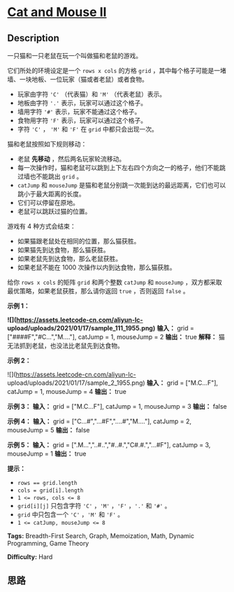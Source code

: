 # [Cat and Mouse II][title]

## Description

一只猫和一只老鼠在玩一个叫做猫和老鼠的游戏。

它们所处的环境设定是一个 `rows x cols` 的方格 `grid` ，其中每个格子可能是一堵墙、一块地板、一位玩家（猫或者老鼠）或者食物。

  * 玩家由字符 `'C'` （代表猫）和 `'M'` （代表老鼠）表示。
  * 地板由字符 `'.'` 表示，玩家可以通过这个格子。
  * 墙用字符 `'#'` 表示，玩家不能通过这个格子。
  * 食物用字符 `'F'` 表示，玩家可以通过这个格子。
  * 字符 `'C'` ， `'M'` 和 `'F'` 在 `grid` 中都只会出现一次。

猫和老鼠按照如下规则移动：

  * 老鼠 **先移动** ，然后两名玩家轮流移动。
  * 每一次操作时，猫和老鼠可以跳到上下左右四个方向之一的格子，他们不能跳过墙也不能跳出 `grid` 。
  * `catJump` 和 `mouseJump` 是猫和老鼠分别跳一次能到达的最远距离，它们也可以跳小于最大距离的长度。
  * 它们可以停留在原地。
  * 老鼠可以跳跃过猫的位置。

游戏有 4 种方式会结束：

  * 如果猫跟老鼠处在相同的位置，那么猫获胜。
  * 如果猫先到达食物，那么猫获胜。
  * 如果老鼠先到达食物，那么老鼠获胜。
  * 如果老鼠不能在 1000 次操作以内到达食物，那么猫获胜。

给你 `rows x cols` 的矩阵 `grid` 和两个整数 `catJump` 和 `mouseJump`
，双方都采取最优策略，如果老鼠获胜，那么请你返回 `true` ，否则返回 `false` 。

**示例 1：**

**![](https://assets.leetcode-cn.com/aliyun-lc-
upload/uploads/2021/01/17/sample_111_1955.png)**
            **输入：** grid = ["####F","#C...","M...."], catJump = 1, mouseJump = 2    **输出：** true    **解释：** 猫无法抓到老鼠，也没法比老鼠先到达食物。    

**示例 2：**

![](https://assets.leetcode-cn.com/aliyun-lc-
upload/uploads/2021/01/17/sample_2_1955.png)
            **输入：** grid = ["M.C...F"], catJump = 1, mouseJump = 4    **输出：** true    

**示例 3：**
            **输入：** grid = ["M.C...F"], catJump = 1, mouseJump = 3    **输出：** false    

**示例 4：**
            **输入：** grid = ["C...#","...#F","....#","M...."], catJump = 2, mouseJump = 5    **输出：** false    

**示例 5：**
            **输入：** grid = [".M...","..#..","#..#.","C#.#.","...#F"], catJump = 3, mouseJump = 1    **输出：** true    

**提示：**

  * `rows == grid.length`
  * `cols = grid[i].length`
  * `1 <= rows, cols <= 8`
  * `grid[i][j]` 只包含字符 `'C'` ，`'M'` ，`'F'` ，`'.'` 和 `'#'` 。
  * `grid` 中只包含一个 `'C'` ，`'M'` 和 `'F'` 。
  * `1 <= catJump, mouseJump <= 8`


**Tags:** Breadth-First Search, Graph, Memoization, Math, Dynamic Programming, Game Theory

**Difficulty:** Hard

## 思路

[title]: https://leetcode-cn.com/problems/cat-and-mouse-ii
